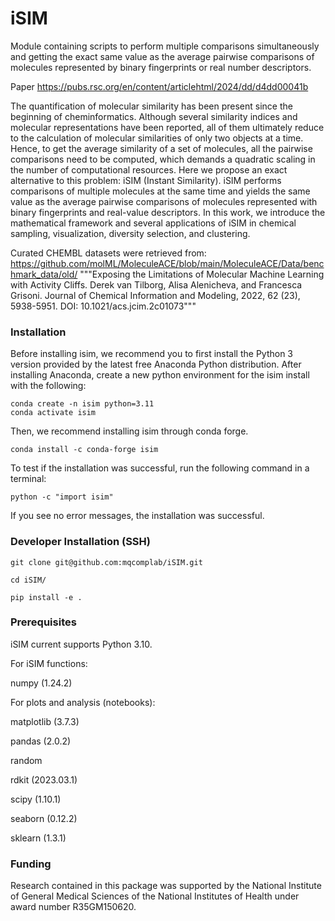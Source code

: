 # iSIM
Module containing scripts to perform multiple comparisons simultaneously and getting the exact same value as the average pairwise comparisons of molecules represented by binary fingerprints or real number descriptors.

Paper
https://pubs.rsc.org/en/content/articlehtml/2024/dd/d4dd00041b

The quantification of molecular similarity has been present since the beginning of cheminformatics. Although several similarity indices and molecular representations have been reported, all of them ultimately reduce to the calculation of molecular similarities of only two objects at a time. Hence, to get the average similarity of a set of molecules, all the pairwise comparisons need to be computed, which demands a quadratic scaling in the number of computational resources. Here we propose an exact alternative to this problem: iSIM (Instant Similarity). iSIM performs comparisons of multiple molecules at the same time and yields the same value as the average pairwise comparisons of molecules represented with binary fingerprints and real-value descriptors. In this work, we introduce the mathematical framework and several applications of iSIM in chemical sampling, visualization, diversity selection, and clustering.


Curated CHEMBL datasets were retrieved from:
https://github.com/molML/MoleculeACE/blob/main/MoleculeACE/Data/benchmark_data/old/
"""Exposing the Limitations of Molecular Machine Learning with Activity Cliffs. Derek van Tilborg, Alisa Alenicheva, and Francesca Grisoni. Journal of Chemical Information and Modeling, 2022, 62 (23), 5938-5951. DOI: 10.1021/acs.jcim.2c01073"""

### Installation

Before installing isim, we recommend you to first install the Python 3 version provided by the latest free Anaconda Python distribution. After installing Anaconda, create a new python environment for the isim install with the following:
```
conda create -n isim python=3.11
conda activate isim
```
Then, we recommend installing isim through conda forge.
```
conda install -c conda-forge isim
```

To test if the installation was successful, run the following command in a terminal:
```
python -c "import isim"
```
If you see no error messages, the installation was successful.

### Developer Installation (SSH)
`git clone git@github.com:mqcomplab/iSIM.git`

`cd iSIM/`

`pip install -e .`
### Prerequisites
iSIM current supports Python 3.10. 

For iSIM functions:

numpy (1.24.2)

For plots and analysis (notebooks):

matplotlib (3.7.3)

pandas (2.0.2)

random 

rdkit (2023.03.1)

scipy (1.10.1)

seaborn (0.12.2)

sklearn (1.3.1)

### Funding
Research contained in this package was supported by the National Institute of General Medical Sciences of the National Institutes  of  Health  under  award  number  R35GM150620. 

